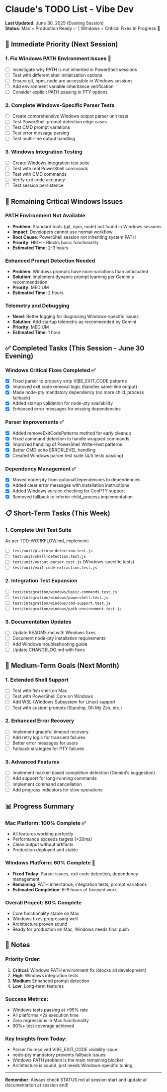 # Claude's TODO List - Vibe Dev

**Last Updated**: June 30, 2025 (Evening Session)  
**Status**: Mac = Production Ready ✅ | Windows = Critical Fixes In Progress 🔧

## 🚨 Immediate Priority (Next Session)

### 1. Fix Windows PATH Environment Issues 🔴
- [ ] Investigate why PATH is not inherited in PowerShell sessions
- [ ] Test with different shell initialization options
- [ ] Ensure git, npm, node are accessible in Windows sessions
- [ ] Add environment variable inheritance verification
- [ ] Consider explicit PATH passing in PTY options

### 2. Complete Windows-Specific Parser Tests
- [ ] Create comprehensive Windows output parser unit tests
- [ ] Test PowerShell prompt detection edge cases
- [ ] Test CMD prompt variations
- [ ] Test error message parsing
- [ ] Test multi-line output handling

### 3. Windows Integration Testing
- [ ] Create Windows integration test suite
- [ ] Test with real PowerShell commands
- [ ] Test with CMD commands
- [ ] Verify exit code accuracy
- [ ] Test session persistence

## 🔧 Remaining Critical Windows Issues

### PATH Environment Not Available
- **Problem**: Standard tools (git, npm, node) not found in Windows sessions
- **Impact**: Developers cannot use normal workflow
- **Root Cause**: PowerShell session not inheriting system PATH
- **Priority**: HIGH - Blocks basic functionality
- **Estimated Time**: 2-3 hours

### Enhanced Prompt Detection Needed
- **Problem**: Windows prompts have more variations than anticipated
- **Solution**: Implement dynamic prompt learning per Gemini's recommendation
- **Priority**: MEDIUM
- **Estimated Time**: 2 hours

### Telemetry and Debugging
- **Need**: Better logging for diagnosing Windows-specific issues
- **Solution**: Add startup telemetry as recommended by Gemini
- **Priority**: MEDIUM
- **Estimated Time**: 1 hour

## ✅ Completed Tasks (This Session - June 30 Evening)

### Windows Critical Fixes Completed ✅
- [x] Fixed parser to properly strip VIBE_EXIT_CODE patterns
- [x] Improved exit code removal logic (handles same-line output)
- [x] Made node-pty mandatory dependency (no more child_process fallback)
- [x] Added startup validation for node-pty availability
- [x] Enhanced error messages for missing dependencies

### Parser Improvements ✅
- [x] Added removeExitCodePatterns method for early cleanup
- [x] Fixed command detection to handle wrapped commands
- [x] Improved handling of PowerShell Write-Host patterns
- [x] Better CMD echo ERRORLEVEL handling
- [x] Created Windows parser test suite (4/5 tests passing)

### Dependency Management ✅
- [x] Moved node-pty from optionalDependencies to dependencies
- [x] Added clear error messages with installation instructions
- [x] Added Windows version checking for ConPTY support
- [x] Removed fallback to inferior child_process implementation

## 📋 Short-Term Tasks (This Week)

### 1. Complete Unit Test Suite
As per TDD-WORKFLOW.md, implement:
- [ ] `test/unit/platform-detection.test.js`
- [ ] `test/unit/shell-detection.test.js`
- [ ] `test/unit/output-parser.test.js` (Windows-specific tests)
- [ ] `test/unit/exit-code-extraction.test.js`

### 2. Integration Test Expansion
- [ ] `test/integration/windows/basic-commands.test.js`
- [ ] `test/integration/windows/powershell.test.js`
- [ ] `test/integration/windows/cmd-support.test.js`
- [ ] `test/integration/windows/path-environment.test.js`

### 3. Documentation Updates
- [ ] Update README.md with Windows fixes
- [ ] Document node-pty installation requirements
- [ ] Add Windows troubleshooting guide
- [ ] Update CHANGELOG.md with fixes

## 🎯 Medium-Term Goals (Next Month)

### 1. Extended Shell Support
- [ ] Test with fish shell on Mac
- [ ] Test with PowerShell Core on Windows
- [ ] Add WSL (Windows Subsystem for Linux) support
- [ ] Test with custom prompts (Starship, Oh My Zsh, etc.)

### 2. Enhanced Error Recovery
- [ ] Implement graceful timeout recovery
- [ ] Add retry logic for transient failures
- [ ] Better error messages for users
- [ ] Fallback strategies for PTY failures

### 3. Advanced Features
- [ ] Implement marker-based completion detection (Gemini's suggestion)
- [ ] Add support for long-running commands
- [ ] Implement command cancellation
- [ ] Add progress indicators for slow operations

## 📊 Progress Summary

### Mac Platform: 100% Complete ✅
- All features working perfectly
- Performance exceeds targets (<20ms)
- Clean output without artifacts
- Production deployed and stable

### Windows Platform: 60% Complete 🔧
- **Fixed Today**: Parser issues, exit code detection, dependency management
- **Remaining**: PATH inheritance, integration tests, prompt variations
- **Estimated Completion**: 6-9 hours of focused work

### Overall Project: 80% Complete
- Core functionality stable on Mac
- Windows fixes progressing well
- Architecture proven sound
- Ready for production on Mac, Windows needs final push

## 📝 Notes

### Priority Order:
1. **Critical**: Windows PATH environment fix (blocks all development)
2. **High**: Windows integration tests
3. **Medium**: Enhanced prompt detection
4. **Low**: Long-term features

### Success Metrics:
- Windows tests passing at >95% rate
- All platforms <2s execution time
- Zero regressions in Mac functionality
- 90%+ test coverage achieved

### Key Insights from Today:
- Parser fix resolved VIBE_EXIT_CODE visibility issue
- node-pty mandatory prevents fallback issues
- Windows PATH problem is the main remaining blocker
- Architecture is sound, just needs Windows-specific tuning

---

**Remember**: Always check STATUS.md at session start and update all documentation at session end!